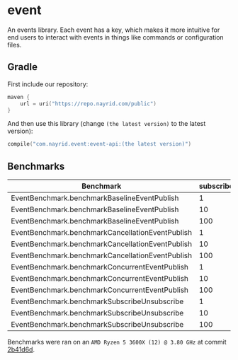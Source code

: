 # event

An events library. Each event has a key, which makes it more intuitive for end users to interact
with events in things like commands or configuration files.

## Gradle

First include our repository:

```kotlin
maven {
    url = uri("https://repo.nayrid.com/public")
}
```

And then use this library (change `(the latest version)` to the latest version):

```kotlin
compile("com.nayrid.event:event-api:(the latest version)")
```

## Benchmarks


| Benchmark                                        | subscriberCount | Mode  | Cnt | Score        | Error         | Units |
|--------------------------------------------------|-----------------|-------|-----|--------------|---------------|-------|
| EventBenchmark.benchmarkBaselineEventPublish     | 1               | thrpt | 25  | 17615247.430 | ±1593356.141  | ops/s |
| EventBenchmark.benchmarkBaselineEventPublish     | 10              | thrpt | 25  | 14667626.669 | ±806933.598   | ops/s |
| EventBenchmark.benchmarkBaselineEventPublish     | 100             | thrpt | 25  | 7707699.186  | ±102897.107   | ops/s |
| EventBenchmark.benchmarkCancellationEventPublish | 1               | thrpt | 25  | 17188573.251 | ±554891.187   | ops/s |
| EventBenchmark.benchmarkCancellationEventPublish | 10              | thrpt | 25  | 8176651.842  | ±86845.513    | ops/s |
| EventBenchmark.benchmarkCancellationEventPublish | 100             | thrpt | 25  | 1465157.276  | ±11636.695    | ops/s |
| EventBenchmark.benchmarkConcurrentEventPublish   | 1               | thrpt | 25  | 75325007.271 | ±1667600.885  | ops/s |
| EventBenchmark.benchmarkConcurrentEventPublish   | 10              | thrpt | 25  | 61745343.944 | ±1185301.021  | ops/s |
| EventBenchmark.benchmarkConcurrentEventPublish   | 100             | thrpt | 25  | 29693594.523 | ±1385912.681  | ops/s |
| EventBenchmark.benchmarkSubscribeUnsubscribe     | 1               | avgt  | 25  | 264.398      | ±3.294        | ns/op |
| EventBenchmark.benchmarkSubscribeUnsubscribe     | 10              | avgt  | 25  | 266.238      | ±5.027        | ns/op |
| EventBenchmark.benchmarkSubscribeUnsubscribe     | 100             | avgt  | 25  | 265.728      | ±4.550        | ns/op |

Benchmarks were ran on an `AMD Ryzen 5 3600X (12) @ 3.80 GHz` at commit [2b41d6d](https://github.com/nayrid/event/commit/2b41d6d3b4d917331be9521235ef061554965d11).

